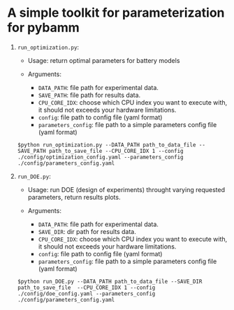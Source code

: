 # A simple toolkit for parameterization for pybamm


1. `run_optimization.py`: 
    
    - Usage: return optimal parameters for battery models
    - Arguments:

        - `DATA_PATH`: file path for experimental data.
        - `SAVE_PATH`: file path for results data.
        - `CPU_CORE_IDX`: choose which CPU index you want to execute with, it should not exceeds your hardware limitations.
        - `config`: file path to config file (yaml format)
        - `parameters_config`: file path to a simple parameters config file (yaml format)

    ```
    $python run_optimization.py --DATA_PATH path_to_data_file --SAVE_PATH path_to_save_file --CPU_CORE_IDX 1 --config ./config/optimization_config.yaml --parameters_config ./config/parameters_config.yaml 
    ```

2. `run_DOE.py`: 

    - Usage: run DOE (design of experiments) throught varying requested parameters, return results  plots.

    - Arguments:
        - `DATA_PATH`: file path for experimental data.
        - `SAVE_DIR`: dir path for results data.
        - `CPU_CORE_IDX`: choose which CPU index you want to execute with, it should not exceeds your hardware limitations.
        - `config`: file path to config file (yaml format)
        - `parameters_config`: file path to a simple parameters config file (yaml format)

    ```
    $python run_DOE.py --DATA_PATH path_to_data_file --SAVE_DIR path_to_save_file  --CPU_CORE_IDX 1 --config ./config/doe_config.yaml --parameters_config ./config/parameters_config.yaml 
    ```
